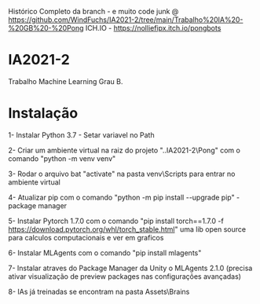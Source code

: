 Histórico Completo da branch - e muito code junk @ https://github.com/WindFuchs/IA2021-2/tree/main/Trabalho%20IA%20-%20GB%20-%20Pong
ICH.IO - https://nolliefipx.itch.io/pongbots
# IA2021-2
Trabalho Machine Learning Grau B.

# Instalação 
1- Instalar Python 3.7 - Setar variavel no Path

2- Criar um ambiente virtual na raiz do projeto "..IA2021-2\Pong" com o comando "python -m venv venv"

3- Rodar o arquivo bat "activate" na pasta venv\Scripts para entrar no ambiente virtual

4- Atualizar pip com o comando "python -m pip install --upgrade pip" - package manager

5- Instalar Pytorch 1.7.0 com o comando "pip install torch==1.7.0 -f https://download.pytorch.org/whl/torch_stable.html" uma lib open source para calculos computacionais e ver em graficos

6- Instalar MLAgents com o comando "pip install mlagents"

7- Instalar atraves do Package Manager da Unity o MLAgents 2.1.0 (precisa ativar visualização de preview packages nas configurações avançadas)

8- IAs já treinadas se encontram na pasta Assets\Brains

